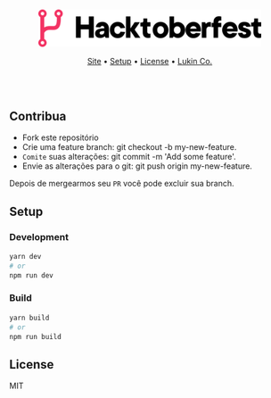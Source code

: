 <p align="center">
  <br />
  <img src="./public/logo.svg" width="400" /> 
</p>
<p align="center">
   <a target="_blank" href="https://hacktoberfest.lukin.co">Site</a> •
   <a href="#setup">Setup</a> •
   <a href="#license">License</a> •
   <a target="_blank" href="https://lukin.co">Lukin Co.</a>
</p>
<br/>
<br/>

## Contribua

- Fork este repositório
- Crie uma feature branch: git checkout -b my-new-feature. 
- `Comite` suas alterações: git commit -m 'Add some feature'. 
- Envie as alterações para o git: git push origin my-new-feature.

Depois de mergearmos seu `PR` você pode excluir sua branch.

## Setup

### Development

```sh
yarn dev 
# or
npm run dev
```

### Build

```sh
yarn build
# or
npm run build
```

## License

MIT
